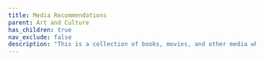 ```yaml
---
title: Media Recommendations
parent: Art and Culture
has_children: true
nav_exclude: false
description: "This is a collection of books, movies, and other media which I enjoy."
---
```


<!--
TODO: 

- Visual artists
    - Maps
    - Fantasy
    - Board game art?
- Music
- Movies
- Books

-->
